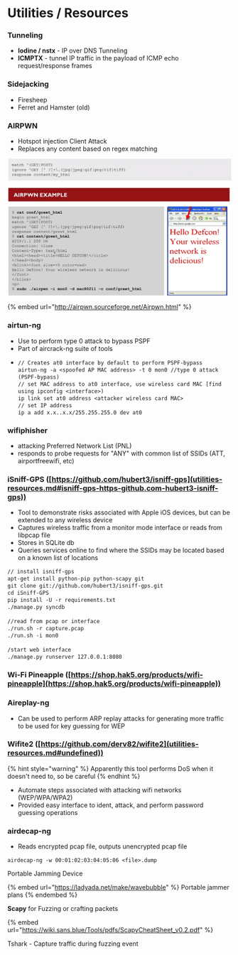 # Utilities / Resources

### **Tunneling**

* **Iodine / nstx** - IP over DNS Tunneling
* **ICMPTX** - tunnel IP traffic in the payload of ICMP echo request/response frames

### **Sidejacking**

* Firesheep
* Ferret and Hamster (old)

### AIRPWN

* Hotspot injection Client Attack
* Replaces any content based on regex matching

![Airpwn regex example](<../../.gitbook/assets/image (88).png>)

![Airpwn example](<../../.gitbook/assets/image (44) (1) (1).png>)

{% embed url="http://airpwn.sourceforge.net/Airpwn.html" %}

### airtun-ng

* Use to perform type 0 attack to bypass PSPF
* Part of aircrack-ng suite of tools
* ```
  // Creates at0 interface by default to perform PSPF-bypass
  airtun-ng -a <spoofed AP MAC address> -t 0 mon0 //type 0 attack (PSPF-bypass)
  // set MAC address to at0 interface, use wireless card MAC [find using ipconfig <interface>)
  ip link set at0 address <attacker wireless card MAC>
  // set IP address
  ip a add x.x..x.x/255.255.255.0 dev at0
  ```

### wifiphisher

* attacking Preferred Network List (PNL)
* responds to probe requests for "ANY" with common list of SSIDs (ATT, airportfreewifi, etc)



### iSniff-GPS ([https://github.com/hubert3/isniff-gps](utilities-resources.md#isniff-gps-https-github.com-hubert3-isniff-gps))

* Tool to demonstrate risks associated  with Apple iOS devices, but can be extended to any wireless device
* Captures wireless traffic from a monitor mode interface or reads from libpcap file
* Stores in SQLite db
* Queries services online to find where the SSIDs may be located based on a known list of locations

```
// install isniff-gps
apt-get install python-pip python-scapy git
git clone git://github.com/hubert3/isniff-gps.git
cd iSniff-GPS
pip install -U -r requirements.txt
./manage.py syncdb

//read from pcap or interface
./run.sh -r capture.pcap
./run.sh -i mon0

/start web interface
./manage.py runserver 127.0.0.1:8080
```

### Wi-Fi Pineapple ([https://shop.hak5.org/products/wifi-pineapple](https://shop.hak5.org/products/wifi-pineapple))

### Aireplay-ng

* Can be used to perform ARP replay attacks for generating more traffic to be used for key guessing for WEP

### Wifite2 ([https://github.com/derv82/wifite2](utilities-resources.md#undefined))

{% hint style="warning" %}
Apparently this tool performs DoS when it doesn't need to, so be careful
{% endhint %}

* Automate steps associated with attacking wifi networks (WEP/WPA/WPA2)
* Provided easy interface to ident, attack, and perform password guessing operations

### airdecap-ng

* Reads encrypted pcap file, outputs unencrypted pcap file

```
airdecap-ng -w 00:01:02:03:04:05:06 <file>.dump
```

Portable Jamming Device

{% embed url="https://ladyada.net/make/wavebubble" %}
Portable jammer plans
{% endembed %}

**Scapy** for Fuzzing or crafting packets

{% embed url="https://wiki.sans.blue/Tools/pdfs/ScapyCheatSheet_v0.2.pdf" %}

Tshark - Capture traffic  during fuzzing event
